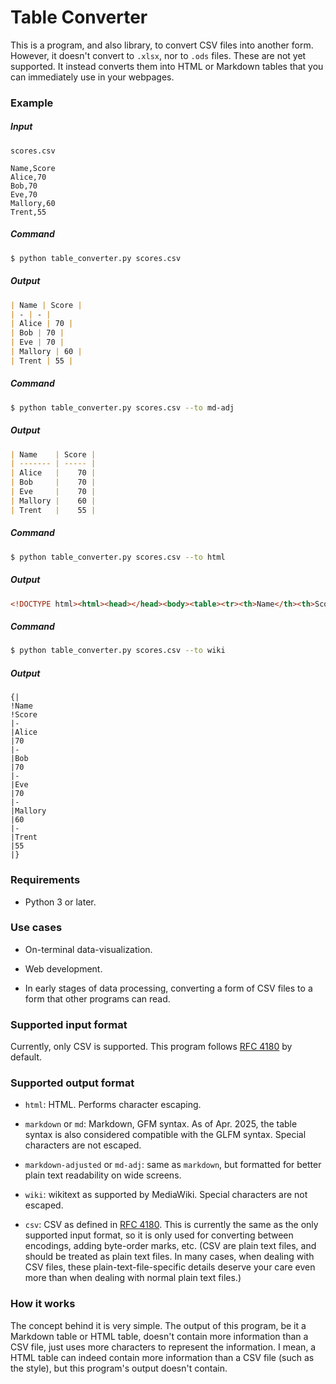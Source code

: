 # Table Converter

This is a program, and also library, to convert CSV files into another form. However, it doesn't convert to `.xlsx`, nor to `.ods` files. These are not yet supported. It instead converts them into HTML or Markdown tables that you can immediately use in your webpages.

### Example

##### Input

`scores.csv`
```csv
Name,Score
Alice,70
Bob,70
Eve,70
Mallory,60
Trent,55
```

##### Command

```sh
$ python table_converter.py scores.csv
```

##### Output

```markdown
| Name | Score |
| - | - |
| Alice | 70 |
| Bob | 70 |
| Eve | 70 |
| Mallory | 60 |
| Trent | 55 |
```

##### Command

```sh
$ python table_converter.py scores.csv --to md-adj
```

##### Output

```markdown
| Name    | Score |
| ------- | ----- |
| Alice   |    70 |
| Bob     |    70 |
| Eve     |    70 |
| Mallory |    60 |
| Trent   |    55 |
```

##### Command

```sh
$ python table_converter.py scores.csv --to html
```

##### Output

```html
<!DOCTYPE html><html><head></head><body><table><tr><th>Name</th><th>Score</th></tr><tr><td>Alice</td><td>70</td></tr><tr><td>Bob</td><td>70</td></tr><tr><td>Eve</td><td>70</td></tr><tr><td>Mallory</td><td>60</td></tr><tr><td>Trent</td><td>55</td></tr></table></body></html>
```

##### Command

```sh
$ python table_converter.py scores.csv --to wiki
```

##### Output

```wiki
{|
!Name
!Score
|-
|Alice
|70
|-
|Bob
|70
|-
|Eve
|70
|-
|Mallory
|60
|-
|Trent
|55
|}
```

### Requirements

* Python 3 or later.

### Use cases

* On-terminal data-visualization.

* Web development.

* In early stages of data processing, converting a form of CSV files to a form that other programs can read.

### Supported input format

Currently, only CSV is supported. This program follows [RFC 4180](https://datatracker.ietf.org/doc/html/rfc4180) by default.

### Supported output format

* `html`: HTML. Performs character escaping.

* `markdown` or `md`: Markdown, GFM syntax. As of Apr. 2025, the table syntax is also considered compatible with the GLFM syntax. Special characters are not escaped.

* `markdown-adjusted` or `md-adj`: same as `markdown`, but formatted for better plain text readability on wide screens.

* `wiki`: wikitext as supported by MediaWiki. Special characters are not escaped.

* `csv`: CSV as defined in [RFC 4180](https://datatracker.ietf.org/doc/html/rfc4180). This is currently the same as the only supported input format, so it is only used for converting between encodings, adding byte-order marks, etc. (CSV are plain text files, and should be treated as plain text files. In many cases, when dealing with CSV files, these plain-text-file-specific details deserve your care even more than when dealing with normal plain text files.)

### How it works

The concept behind it is very simple. The output of this program, be it a Markdown table or HTML table, doesn't contain more information than a CSV file, just uses more characters to represent the information. I mean, a HTML table can indeed contain more information than a CSV file (such as the style), but this program's output doesn't contain.
